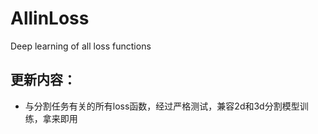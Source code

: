 # AllinLoss
Deep learning of all loss functions

## 更新内容：
- 与分割任务有关的所有loss函数，经过严格测试，兼容2d和3d分割模型训练，拿来即用
